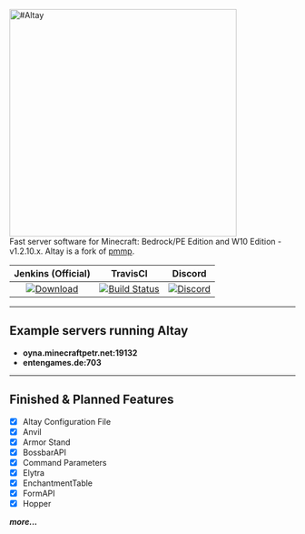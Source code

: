 <img src="https://i.hizliresim.com/6JPM7P.png" alt="#Altay" width=400px></img>              
Fast server software for Minecraft: Bedrock/PE Edition and W10 Edition - v1.2.10.x. Altay is a fork of [pmmp](https://github.com/pmmp/PocketMine-MP).      
       
| Jenkins (Official) | TravisCI | Discord |
| :---: | :---: | :---: |
| [![Download](https://img.shields.io/badge/download-latest-blue.svg)](http://turanic.io:8080/job/Altay/) | [![Build Status](https://travis-ci.org/TuranicTeam/Altay.svg?branch=master)](https://travis-ci.org/TuranicTeam/Altay) | [![Discord](https://camo.githubusercontent.com/455152269a0ed38255ed15e375084d4dd08e0c98/68747470733a2f2f696d672e736869656c64732e696f2f62616467652f636861742d6f6e253230646973636f72642d3732383944412e737667)](https://discord.gg/4GZxrdk) |

-------------
Example servers running Altay
--------------------
- **oyna.minecraftpetr.net:19132**
- **entengames.de:703**
------------     
    
## Finished & Planned Features
 - [x] Altay Configuration File
 - [x] Anvil
 - [x] Armor Stand
 - [x] BossbarAPI
 - [x] Command Parameters
 - [x] Elytra
 - [x] EnchantmentTable
 - [x] FormAPI
 - [x] Hopper
 
***more...***
